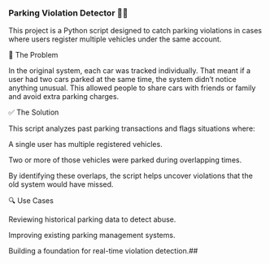 ### Parking Violation Detector 🚗🚙

This project is a Python script designed to catch parking violations in cases where users register multiple vehicles under the same account.

🛑 The Problem

In the original system, each car was tracked individually. That meant if a user had two cars parked at the same time, the system didn’t notice anything unusual. This allowed people to share cars with friends or family and avoid extra parking charges.

✅ The Solution

This script analyzes past parking transactions and flags situations where:

A single user has multiple registered vehicles.

Two or more of those vehicles were parked during overlapping times.

By identifying these overlaps, the script helps uncover violations that the old system would have missed.

🔍 Use Cases

Reviewing historical parking data to detect abuse.

Improving existing parking management systems.

Building a foundation for real-time violation detection.##
